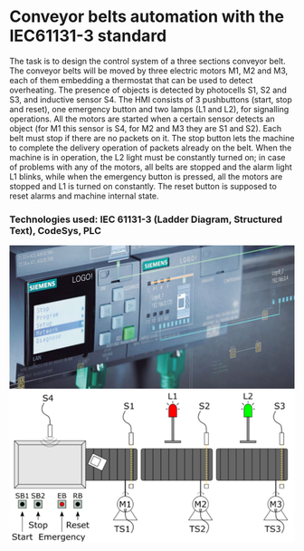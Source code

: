 # Conveyor belts automation with the IEC61131-3 standard

The task is to design the control system of a three sections conveyor belt. 
The conveyor belts will be moved by three electric motors M1, M2 and M3, each of them embedding a thermostat that can be used to detect overheating.
The presence of objects is detected by photocells S1, S2 and S3, and inductive sensor S4. 
The HMI consists of 3 pushbuttons (start, stop and reset), one emergency button and two lamps (L1 and L2), for signalling operations. 
All the motors are started when a certain sensor detects an object (for M1 this sensor is S4, for M2 and M3 they are S1 and S2). Each belt must stop if there are no packets on it. 
The stop button lets the machine to complete the delivery operation of packets already on the belt. 
When the machine is in operation, the L2 light must be constantly turned on; in case of problems with any of the motors, all belts are stopped and the alarm light L1 blinks, while when the emergency button is pressed, all the motors are stopped and L1 is turned on constantly. The reset button is supposed to reset alarms and machine internal state.

### Technologies used: IEC 61131-3 (Ladder Diagram, Structured Text), CodeSys, PLC

![Alt text](belektro-logo-gallery.jpg)
![Alt text](/Report/Images/Conveyor-belts.png)
